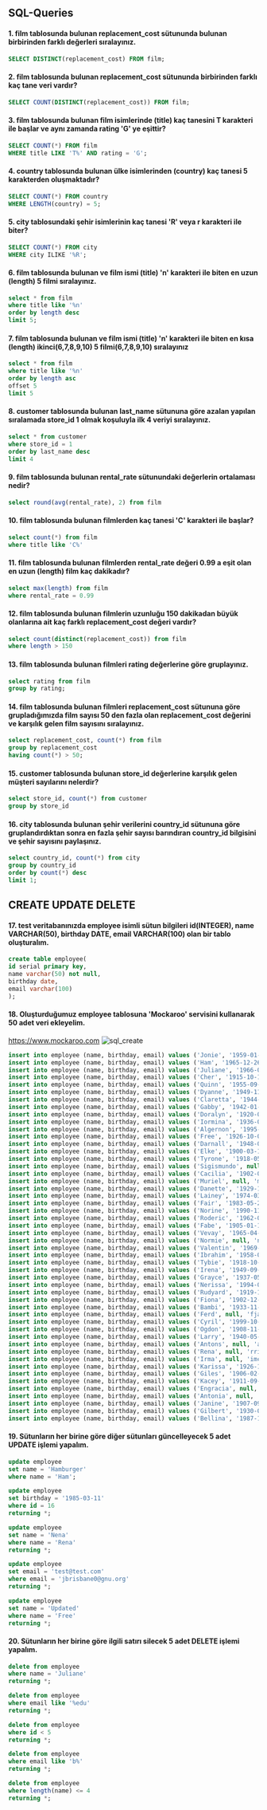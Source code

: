 ## SQL-Queries
#### 1. film tablosunda bulunan replacement_cost sütununda bulunan birbirinden farklı değerleri sıralayınız.
```sql
SELECT DISTINCT(replacement_cost) FROM film;
````
#### 2. film tablosunda bulunan replacement_cost sütununda birbirinden farklı kaç tane veri vardır?
```sql
SELECT COUNT(DISTINCT(replacement_cost)) FROM film;
```
#### 3. film tablosunda bulunan film isimlerinde (title) kaç tanesini T karakteri ile başlar ve aynı zamanda rating 'G' ye eşittir?
```sql
SELECT COUNT(*) FROM film
WHERE title LIKE 'T%' AND rating = 'G';
```
#### 4. country tablosunda bulunan ülke isimlerinden (country) kaç tanesi 5 karakterden oluşmaktadır?
```sql
SELECT COUNT(*) FROM country
WHERE LENGTH(country) = 5;
```
#### 5. city tablosundaki şehir isimlerinin kaç tanesi 'R' veya r karakteri ile biter?
```sql
SELECT COUNT(*) FROM city
WHERE city ILIKE '%R';
```
#### 6. film tablosunda bulunan ve film ismi (title) 'n' karakteri ile biten en uzun (length) 5 filmi sıralayınız.
```sql
select * from film
where title like '%n'
order by length desc
limit 5;
```
#### 7. film tablosunda bulunan ve film ismi (title) 'n' karakteri ile biten en kısa (length) ikinci(6,7,8,9,10) 5 filmi(6,7,8,9,10) sıralayınız
```sql
select * from film
where title like '%n'
order by length asc
offset 5
limit 5
```
#### 8. customer tablosunda bulunan last_name sütununa göre azalan yapılan sıralamada store_id 1 olmak koşuluyla ilk 4 veriyi sıralayınız.
```sql
select * from customer
where store_id = 1
order by last_name desc
limit 4
```
#### 9. film tablosunda bulunan rental_rate sütunundaki değerlerin ortalaması nedir?
```sql
select round(avg(rental_rate), 2) from film
```
#### 10. film tablosunda bulunan filmlerden kaç tanesi 'C' karakteri ile başlar?
```sql
select count(*) from film
where title like 'C%'
```
#### 11. film tablosunda bulunan filmlerden rental_rate değeri 0.99 a eşit olan en uzun (length) film kaç dakikadır?
```sql
select max(length) from film
where rental_rate = 0.99
```
#### 12. film tablosunda bulunan filmlerin uzunluğu 150 dakikadan büyük olanlarına ait kaç farklı replacement_cost değeri vardır?
```sql
select count(distinct(replacement_cost)) from film
where length > 150
```
#### 13. film tablosunda bulunan filmleri rating değerlerine göre gruplayınız.
```sql
select rating from film
group by rating;
```
#### 14. film tablosunda bulunan filmleri replacement_cost sütununa göre grupladığımızda film sayısı 50 den fazla olan replacement_cost değerini ve karşılık gelen film sayısını sıralayınız.
```sql
select replacement_cost, count(*) from film
group by replacement_cost
having count(*) > 50;
```
#### 15.  customer tablosunda bulunan store_id değerlerine karşılık gelen müşteri sayılarını nelerdir? 
```sql
select store_id, count(*) from customer
group by store_id
```
#### 16. city tablosunda bulunan şehir verilerini country_id sütununa göre gruplandırdıktan sonra en fazla şehir sayısı barındıran country_id bilgisini ve şehir sayısını paylaşınız.
```sql
select country_id, count(*) from city
group by country_id
order by count(*) desc
limit 1;
```
## CREATE UPDATE DELETE
#### 17. test veritabanınızda employee isimli sütun bilgileri id(INTEGER), name VARCHAR(50), birthday DATE, email VARCHAR(100) olan bir tablo oluşturalım.
```sql
create table employee(
id serial primary key,
name varchar(50) not null,
birthday date,
email varchar(100)
);
```
#### 18. Oluşturduğumuz employee tablosuna 'Mockaroo' servisini kullanarak 50 adet veri ekleyelim.
https://www.mockaroo.com
![sql_create](https://github.com/BunyaminOzturk/SQL-queries/assets/59489131/33a888f1-f6c7-4323-a1d0-b297f90e7aac)
```sql
insert into employee (name, birthday, email) values ('Jonie', '1959-01-26', 'jbrisbane0@gnu.org');
insert into employee (name, birthday, email) values ('Ham', '1965-12-26', 'hgidman1@answers.com');
insert into employee (name, birthday, email) values ('Juliane', '1966-09-29', 'jtreneman2@ifeng.com');
insert into employee (name, birthday, email) values ('Cher', '1915-10-18', null);
insert into employee (name, birthday, email) values ('Quinn', '1955-09-01', 'qfishlee4@t-online.de');
insert into employee (name, birthday, email) values ('Dyanne', '1949-11-15', 'dhundy5@about.me');
insert into employee (name, birthday, email) values ('Claretta', '1944-08-05', 'ccorteis6@tinypic.com');
insert into employee (name, birthday, email) values ('Gabby', '1942-01-01', 'gferagh7@harvard.edu');
insert into employee (name, birthday, email) values ('Doralyn', '1920-06-16', 'dlangworthy8@1und1.de');
insert into employee (name, birthday, email) values ('Iormina', '1936-05-14', 'ibenley9@google.co.uk');
insert into employee (name, birthday, email) values ('Algernon', '1995-12-29', 'adefriesa@economist.com');
insert into employee (name, birthday, email) values ('Free', '1926-10-03', 'fmerrigansb@newsvine.com');
insert into employee (name, birthday, email) values ('Darnall', '1948-04-13', 'dcharltonc@ucsd.edu');
insert into employee (name, birthday, email) values ('Elke', '1900-03-14', 'egallimored@un.org');
insert into employee (name, birthday, email) values ('Tyrone', '1918-05-01', 'toflahertye@baidu.com');
insert into employee (name, birthday, email) values ('Sigismundo', null, 'smathenf@miibeian.gov.cn');
insert into employee (name, birthday, email) values ('Cacilia', '1902-02-19', 'cgeertseng@va.gov');
insert into employee (name, birthday, email) values ('Muriel', null, 'mohartnedyh@sfgate.com');
insert into employee (name, birthday, email) values ('Danette', '1929-11-26', 'dkersleyi@pagesperso-orange.fr');
insert into employee (name, birthday, email) values ('Lainey', '1974-03-09', 'lhuygenj@google.es');
insert into employee (name, birthday, email) values ('Fair', '1983-05-24', 'fsexceyk@china.com.cn');
insert into employee (name, birthday, email) values ('Norine', '1990-11-18', 'nbockhl@walmart.com');
insert into employee (name, birthday, email) values ('Roderic', '1962-05-31', 'rbednellm@usnews.com');
insert into employee (name, birthday, email) values ('Fabe', '1905-01-10', 'fbrentn@ca.gov');
insert into employee (name, birthday, email) values ('Vevay', '1965-04-30', 'vmantioneo@shutterfly.com');
insert into employee (name, birthday, email) values ('Normie', null, 'nburchallp@netvibes.com');
insert into employee (name, birthday, email) values ('Valentin', '1969-10-04', null);
insert into employee (name, birthday, email) values ('Ibrahim', '1958-05-18', 'itwittyr@cloudflare.com');
insert into employee (name, birthday, email) values ('Tybie', '1918-10-18', 'ttugwells@toplist.cz');
insert into employee (name, birthday, email) values ('Irena', '1949-09-12', 'irapseyt@usa.gov');
insert into employee (name, birthday, email) values ('Grayce', '1937-05-25', 'glentonu@discovery.com');
insert into employee (name, birthday, email) values ('Nerissa', '1994-05-23', 'ncosynsv@devhub.com');
insert into employee (name, birthday, email) values ('Rudyard', '1919-10-27', 'rfindlayw@virginia.edu');
insert into employee (name, birthday, email) values ('Fiona', '1902-12-11', 'fpassx@smugmug.com');
insert into employee (name, birthday, email) values ('Bambi', '1933-11-15', 'byanshonoky@fotki.com');
insert into employee (name, birthday, email) values ('Ferd', null, 'fjagsonz@biblegateway.com');
insert into employee (name, birthday, email) values ('Cyril', '1999-10-30', 'ctarply10@google.com.br');
insert into employee (name, birthday, email) values ('Ogdon', '1908-11-30', 'odrinkhall11@google.es');
insert into employee (name, birthday, email) values ('Larry', '1940-05-15', 'lswetland12@histats.com');
insert into employee (name, birthday, email) values ('Antons', null, 'ahunday13@macromedia.com');
insert into employee (name, birthday, email) values ('Rena', null, 'rriepel14@cdc.gov');
insert into employee (name, birthday, email) values ('Irma', null, 'imcwhannel15@de.vu');
insert into employee (name, birthday, email) values ('Karissa', '1926-11-17', 'kpauler16@ustream.tv');
insert into employee (name, birthday, email) values ('Giles', '1906-02-23', 'gfirk17@seesaa.net');
insert into employee (name, birthday, email) values ('Kacey', '1911-09-04', 'kjedraszek18@artisteer.com');
insert into employee (name, birthday, email) values ('Engracia', null, 'elafuente19@cyberchimps.com');
insert into employee (name, birthday, email) values ('Antonia', null, 'aprofit1a@ovh.net');
insert into employee (name, birthday, email) values ('Janine', '1907-09-05', 'jkeitley1b@abc.net.au');
insert into employee (name, birthday, email) values ('Gilbert', '1930-02-25', 'groomes1c@gov.uk');
insert into employee (name, birthday, email) values ('Bellina', '1987-11-03', 'brodell1d@bloomberg.com');
```
#### 19. Sütunların her birine göre diğer sütunları güncelleyecek 5 adet UPDATE işlemi yapalım.
```sql
update employee
set name = 'Hamburger'
where name = 'Ham';

update employee
set birthday = '1985-03-11'
where id = 16
returning *;

update employee
set name = 'Nena'
where name = 'Rena'
returning *;

update employee
set email = 'test@test.com'
where email = 'jbrisbane0@gnu.org'
returning *;

update employee
set name = 'Updated'
where name = 'Free'
returning *;
```
#### 20. Sütunların her birine göre ilgili satırı silecek 5 adet DELETE işlemi yapalım.
```sql
delete from employee
where name = 'Juliane'
returning *;

delete from employee
where email like '%edu'
returning *;

delete from employee
where id < 5
returning *;

delete from employee
where email like 'b%'
returning *;

delete from employee
where length(name) <= 4
returning *;
```

